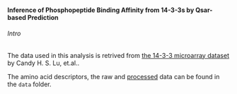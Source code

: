 #### Inference of Phosphopeptide Binding Affinity from 14-3-3s by Qsar-based Prediction

###### Intro

The data used in this analysis is retrived from [the 14-3-3 microarray dataset](https://doi.org/10.1002/anie.200801395) by Candy H. S. Lu, et.al.. 

The amino acid descriptors, the raw and [processed](./data/14_3_3_affinity.tsv) data can be found in the `data` folder.
